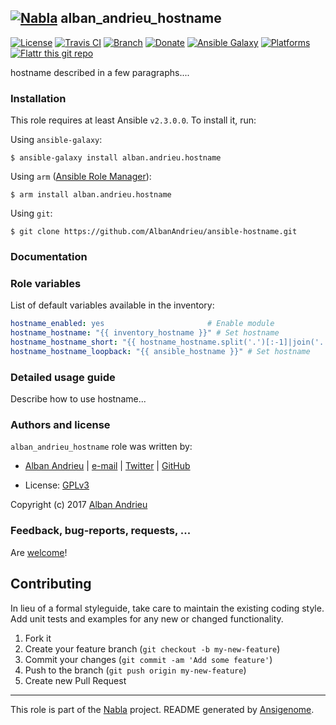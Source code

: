 ## [![Nabla](https://debops.org/images/debops-small.png)](https://github.com/AlbanAndrieu) alban_andrieu_hostname

<!-- This file was generated by Ansigenome. Do not edit this file directly but
     instead have a look at the files in the ./meta/ directory. -->

[![License](http://img.shields.io/:license-apache-blue.svg?style=flat-square)](http://www.apache.org/licenses/LICENSE-2.0.html)
[![Travis CI](https://img.shields.io/travis/AlbanAndrieu/ansible-hostname.svg?style=flat)](https://travis-ci.org/AlbanAndrieu/ansible-hostname)
[![Branch](http://img.shields.io/github/tag/AlbanAndrieu/ansible-hostname.svg?style=flat-square)](https://github.com/AlbanAndrieu/ansible-hostname/tree/master)
[![Donate](https://img.shields.io/gratipay/AlbanAndrieu.svg?style=flat)](https://www.gratipay.com/~AlbanAndrieu)
[![Ansible Galaxy](https://img.shields.io/badge/galaxy-alban.andrieu.hostname-660198.svg?style=flat)](https://galaxy.ansible.com/alban.andrieu/hostname)
[![Platforms](http://img.shields.io/badge/platforms-debian%20/%20ubuntu-lightgrey.svg?style=flat)](#)
[![Flattr this git repo](http://api.flattr.com/button/flattr-badge-large.png)](https://flattr.com/submit/auto?user_id=AlbanAndrieu&url=https://github.com/AlbanAndrieu/ansible-hostname&title=ansible-hostname&language=en_GB&tags=github&category=software)

hostname described in a few paragraphs....


### Installation

This role requires at least Ansible `v2.3.0.0`. To install it, run:

Using `ansible-galaxy`:
```shell
$ ansible-galaxy install alban.andrieu.hostname
```

Using `arm` ([Ansible Role Manager](https://github.com/mirskytech/ansible-role-manager/)):
```shell
$ arm install alban.andrieu.hostname
```

Using `git`:
```shell
$ git clone https://github.com/AlbanAndrieu/ansible-hostname.git
```

### Documentation

<!---
More information about `alban.andrieu.hostname` can be found in the
[official alban.andrieu.hostname documentation](https://docs.debops.org/en/latest/ansible/roles/ansible-hostname/docs/).
-->


### Role variables

List of default variables available in the inventory:

```YAML
hostname_enabled: yes                       # Enable module
hostname_hostname: "{{ inventory_hostname }}" # Set hostname
hostname_hostname_short: "{{ hostname_hostname.split('.')[:-1]|join('.') }}" # Set short hostname
hostname_hostname_loopback: "{{ ansible_hostname }}" # Set hostname
```


### Detailed usage guide

Describe how to use hostname...


### Authors and license

`alban_andrieu_hostname` role was written by:

- [Alban Andrieu](fr.linkedin.com/in/nabla/) | [e-mail](mailto:alban.andrieu@free.fr) | [Twitter](https://twitter.com/AlbanAndrieu) | [GitHub](https://github.com/AlbanAndrieu)

- License: [GPLv3](https://tldrlegal.com/license/gnu-general-public-license-v3-%28gpl-3%29)

Copyright (c) 2017 [Alban Andrieu](https://alban.andrieu.com/)

### Feedback, bug-reports, requests, ...

Are [welcome](https://github.com/AlbanAndrieu/ansible-hostname/issues)!

## Contributing
In lieu of a formal styleguide, take care to maintain the existing coding style. Add unit tests and examples for any new or changed functionality.

1. Fork it
2. Create your feature branch (`git checkout -b my-new-feature`)
3. Commit your changes (`git commit -am 'Add some feature'`)
4. Push to the branch (`git push origin my-new-feature`)
5. Create new Pull Request

***

This role is part of the [Nabla](https://github.com/AlbanAndrieu) project.
README generated by [Ansigenome](https://github.com/nickjj/ansigenome/).
